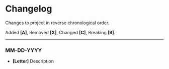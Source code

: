# Changelog

Changes to project in reverse chronological order.

Added **[A]**, Removed **[X]**, Changed **[C]**, Breaking **[B]**.

---
### MM-DD-YYYY

- **[Letter]** Description
